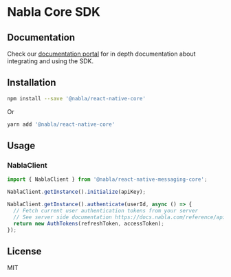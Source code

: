 # Nabla Core SDK

## Documentation

Check our [documentation portal](https://docs.nabla.com/) for in depth documentation about integrating and using the SDK.

## Installation

```sh
npm install --save '@nabla/react-native-core'
```

Or

```sh
yarn add '@nabla/react-native-core'
```

## Usage

### NablaClient

```ts
import { NablaClient } from '@nabla/react-native-messaging-core';

NablaClient.getInstance().initialize(apiKey);

NablaClient.getInstance().authenticate(userId, async () => {
  // Fetch current user authentication tokens from your server
  // See server side documentation https://docs.nabla.com/reference/api-getting-started for more details.
  return new AuthTokens(refreshToken, accessToken);
});
```

## License

MIT
